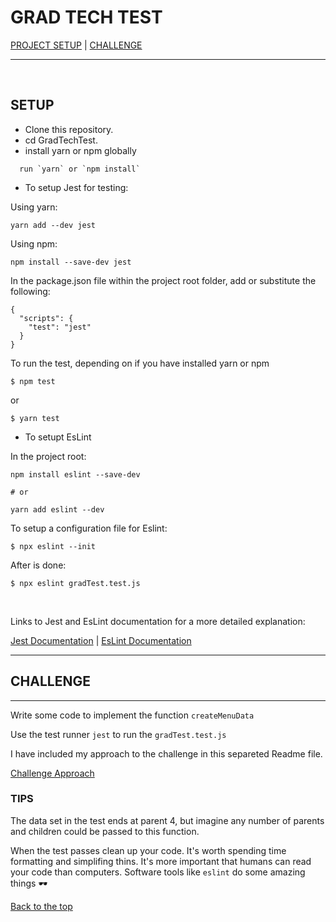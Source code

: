 
# **GRAD TECH TEST**

[PROJECT SETUP](#setup)
| [CHALLENGE](#challenge)
- - -
<br>


## SETUP
  - Clone this repository.
  - cd GradTechTest.
  - install yarn or npm globally 

``` 
  run `yarn` or `npm install`

```
 - To setup Jest for testing: 

 Using yarn:
 
 ```
 yarn add --dev jest

 ````

Using npm:

```
npm install --save-dev jest 

```

In the package.json file within the project root folder, add or substitute the following:

```
{
  "scripts": {
    "test": "jest"
  }
} 
```
To run the test, depending on if you have installed yarn or npm

```
$ npm test

```
or 

```
$ yarn test 

``` 

- To setupt EsLint 

In the project root: 

```
npm install eslint --save-dev

# or

yarn add eslint --dev 

```

To setup a configuration file for Eslint:

```
$ npx eslint --init 

```

After is done: 

```
$ npx eslint gradTest.test.js 

```
<br>

Links to Jest and EsLint documentation for a more detailed explanation:

[Jest Documentation](https://jestjs.io/docs/en/getting-started)
| [EsLint Documentation](https://eslint.org/docs/user-guide/getting-started)
- - -

## CHALLENGE
- - -

Write some code to implement the function `createMenuData`

Use the test runner `jest` to run the `gradTest.test.js` 

I have included my approach to the challenge in this separeted Readme file.

 [Challenge Approach](https://github.com/rafahg/GradTechTest/blob/master/APPROACH.md)

### TIPS

The data set in the test ends at parent 4, but imagine any number of parents and children could be passed to this function.

When the test passes clean up your code.
It's worth spending time formatting and simplifing thins.
It's more important that humans can read your code than computers.
Software tools like `eslint` do some amazing things 🕶

[Back to the top](#setup)